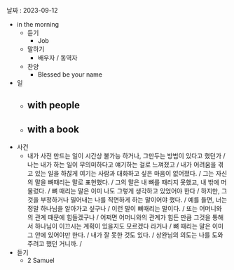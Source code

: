 날짜 : 2023-09-12
- in the morning
	- 듣기
		- Job
	- 말하기
		-  배우자 / 동역자 
	- 찬양
		- Blessed be your name
- 일
	- with people
		- 
	- with a book
		- 
- 사건
	- 내가 사전 만드는 일이 시간상 불가능 하거나, 그만두는 방법이 있다고 했던가 / 나는 내가 하는 일이 무의미하다고 얘기하는 걸로 느껴졌고 / 내가 어려움을 겪고 있는 일을 하찮게 여기는 사람과 대화하고 싶은 마음이 없어졌다. / 그는 자신의 말을 뼈때리는 말로 표현했다. / 그의 말은 내 뼈를 때리지 못했고, 내 밖에 머물렀다. / 뼈 때리는 말은 이미 나도 그렇게 생각하고 있었어야 한다 / 하지만, 그것을 부정하거나 밀어내는 나를 직면하게 하는 말이어야 했다. / 예를 들면, 너는 정말 하나님을 알아가고 싶구나 / 이런 말이 뼈때리는 말이다. / 또는 어머니와의 관계 때문에 힘들겠구나 / 어쩌면 어머니와의 관계가 힘든 만큼 그것을 통해서 하나님이 이끄시는 계획이 있을지도 모르겠다 라거나 / 뼈 때리는 말은 이미 그 안에 있어야만 한다. / 내가 잘 못한 것도 있다. / 상완님의 의도는 나를 도와주려고 했던 거니까. / 
- 듣기
	- 2 Samuel
